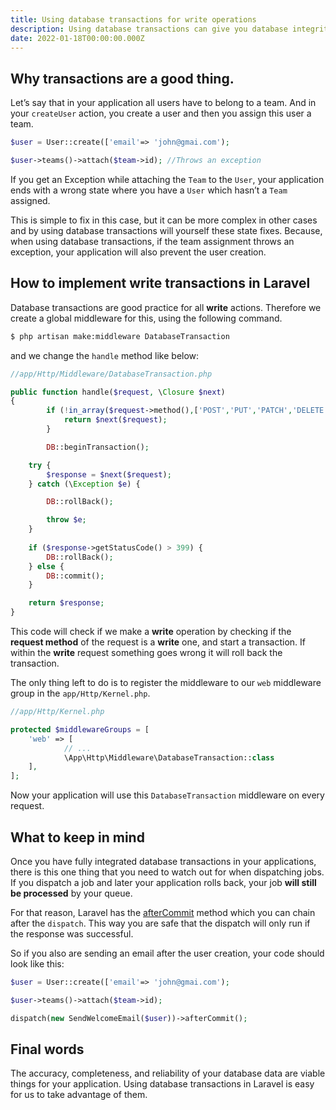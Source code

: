 ```yaml
---
title: Using database transactions for write operations
description: Using database transactions can give you database integrity, and it’s a good practice to use them for your write operations. Let’s see why and how you can use them in your Laravel application. 
date: 2022-01-18T00:00:00.000Z
---
```


## Why transactions are a good thing.
Let’s say that in your application all users have to belong to a team. And in your `createUser` action, you create a user and then you assign this user a team. 
```php
$user = User::create(['email'=> 'john@gmai.com');

$user->teams()->attach($team->id); //Throws an exception
```

If you get an Exception while attaching the `Team` to the `User`, your application ends with a wrong state where you have a `User` which hasn’t a `Team` assigned.

This is simple to fix in this case, but it can be more complex in other cases and by using database transactions will yourself these state fixes. Because, when using database transactions, if the team assignment throws an exception, your application will also prevent the user creation.

## How to implement write transactions in Laravel
Database transactions are good practice for all **write** actions. Therefore we create a global middleware for this, using the following command. 
```bash
$ php artisan make:middleware DatabaseTransaction
```

and we change the `handle` method like below:
```php
//app/Http/Middleware/DatabaseTransaction.php

public function handle($request, \Closure $next)
{
		if (!in_array($request->method(),['POST','PUT','PATCH','DELETE'])) {
			return $next($request);
		}

		DB::beginTransaction();

    try {
        $response = $next($request);
    } catch (\Exception $e) {

        DB::rollBack();

        throw $e;
    }
	
    if ($response->getStatusCode() > 399) {
        DB::rollBack();
    } else {
        DB::commit();
    }

    return $response;
}
```

This code will check if we make a **write** operation by checking if the **request method** of the request is a **write** one, and start a transaction. If within the **write** request something goes wrong it will roll back the transaction.

The only thing left to do is to register the middleware to our `web` middleware group in the  `app/Http/Kernel.php`. 

```php
//app/Http/Kernel.php

protected $middlewareGroups = [
    'web' => [
			// ...
			\App\Http\Middleware\DatabaseTransaction::class
    ],
];
```

Now your application will use this `DatabaseTransaction` middleware on every request.

## What to keep in mind
Once you have fully integrated database transactions in your applications, there is this one thing that you need to watch out for when dispatching jobs. If you dispatch a job and later your application rolls back, your job **will still be processed** by your queue. 

For that reason, Laravel has the [afterCommit](https://laravel.com/docs/8.x/queues#specifying-commit-dispatch-behavior-inline)  method which you can chain after the `dispatch`. This way you are safe that the dispatch will only run if the response was successful. 

So if you also are sending an email after the user creation, your code should look like this:

```php
$user = User::create(['email'=> 'john@gmai.com');

$user->teams()->attach($team->id);

dispatch(new SendWelcomeEmail($user))->afterCommit();
```

## Final words

The accuracy, completeness, and reliability of your database data are viable things for your application. Using database transactions in Laravel is easy for us to take advantage of them. 
